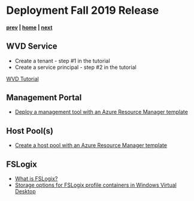 # Deployment Fall 2019 Release

#### [prev](./requirements.md) | [home](./welcome.md)  | [next](./deployment-s20.md)

## WVD Service 
- Create a tenant - step #1 in the tutorial
- Create a service principal - step #2 in the tutorial

[WVD Tutorial](https://docs.microsoft.com/en-us/azure/virtual-desktop/virtual-desktop-fall-2019/tenant-setup-azure-active-directory)

## Management Portal

- [Deploy a management tool with an Azure Resource Manager template](https://docs.microsoft.com/en-us/azure/virtual-desktop/virtual-desktop-fall-2019/manage-resources-using-ui)

## Host Pool(s)

- [Create a host pool with an Azure Resource Manager template](https://docs.microsoft.com/en-us/azure/virtual-desktop/virtual-desktop-fall-2019/create-host-pools-arm-template)

## FSLogix
- [What is FSLogix?](https://docs.microsoft.com/en-us/fslogix/overview)
- [Storage options for FSLogix profile containers in Windows Virtual Desktop](https://docs.microsoft.com/en-us/azure/virtual-desktop/fslogix-containers-azure-files)
